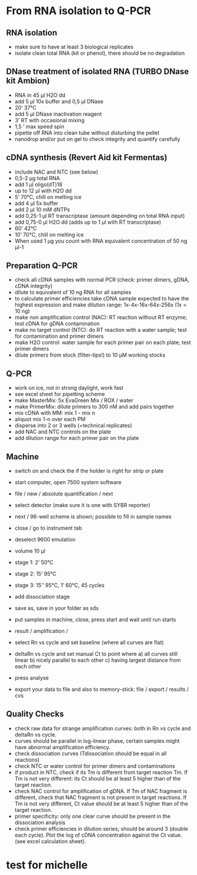 # From RNA isolation to Q-PCR

## RNA isolation
*  make sure to have at least 3 biological replicates 
*  isolate clean total RNA (kit or phenol), there should be no degradation

## DNase treatment of isolated RNA (TURBO DNase kit Ambion)
*  RNA in 45 µl H2O dd 
*  add 5 µl 10x buffer and 0,5 µl DNase
*  20’ 37°C
*  add 5 µl DNase inactivation reagent
*  3’ RT with occasional mixing
*  1,5 ‘ max speed spin
*  pipette off RNA into clean tube without disturbing the pellet
*  nanodrop and/or put on gel to check integrity and quantify carefully

## cDNA synthesis (Revert Aid kit Fermentas)
*  include NAC and NTC (see below)
*  0,5-2 µg total RNA
*  add 1 µl oligo(dT)18
*  up to 12 µl with H2O dd
*  5’ 70°C, chill on melting ice
*  add 4 µl 5x buffer
*  add 2 µl 10 mM dNTPs
*  add 0,25-1 µl RT transcriptase (amount depending on total RNA input)
*  add 0,75-0 µl H2O dd (adds up to 1 µl with RT transcriptase)
*  60’ 42°C
*  10’ 70°C, chill on melting ice
*  When used 1 µg you count with RNA equivalent concentration of 50 ng µl-1 

## Preparation Q-PCR
*  check all cDNA samples with normal PCR (check: primer dimers, gDNA, cDNA integrity)
*  dilute to equivalent of 10 ng RNA for all samples
*  to calculate primer efficiencies take cDNA sample expected to have the highest expression and make dilution range: 1x-4x-16x-64x-256x (1x = 10 ng)
*  make non amplification control (NAC): RT reaction without RT enzyme; test cDNA for gDNA contamination
*  make no target control (NTC): do RT reaction with a water sample; test for contamination and primer dimers
*  make H2O control: water sample for each primer pair on each plate; test primer dimers 
*  dilute primers from stock (filter-tips!) to 10 µM working stocks

## Q-PCR
*  work on ice, not in strong daylight, work fast
*  see excel sheet for pipetting scheme
*  make MasterMix: 	5x EvaGreen Mix / ROX / water
*  make PrimerMix: 	dilute primers to 300 nM and add pairs together
*  mix cDNA with MM: mix 1 - mix n
*  aliquot mix 1-n over each PM
*  disperse into 2 or 3 wells (=technical replicates)
*  add NAC and NTC controls on the plate
*  add dilution range for each primer pair on the plate

## Machine
*  switch on and check the if the holder is right for strip or plate
*  start computer,  open 7500 system software
*  file / new / absolute quantification / next
*  select detector (make sure it is one with SYBR reporter)
*  next / 96-well scheme is shown; possible to fill in sample names
*  close / go to instrument tab
*  deselect 9600 emulation
*  volume 10 µl
*  stage 1: 2’ 50°C
*  stage 2: 15’ 95°C
*  stage 3: 15’’ 95°C, 1’ 60°C, 45 cycles
*  add dissociation stage
*  save as, save in your folder as sds
*  put samples in machine, close, press start and wait until run starts

*  result / amplification / 
*  select Rn vs cycle and set baseline (where all curves are flat)
*  deltaRn vs cycle and set manual Ct to point where a) all curves still linear b) nicely parallel to each other c) having largest distance from each other
*  press analyse
*  export your data to file and also to memory-stick: file / export / results / cvs

## Quality Checks
*  check raw data for strange amplification curves: both in Rn vs cycle and deltaRn vs cycle. 
*  curves should be parallel in log-linear phase, certain samples might have abnormal amplification efficiency.
*  check dissociation curves (Tdissociation should be equal in all reactions)
*  check NTC or water control for primer dimers and contaminations
*  if product in NTC, check if its Tm is different from target reaction Tm. If Tm is not very different: its Ct should be at least 5 higher than of the target reaction.
*  check NAC control for amplification of gDNA. If Tm of NAC fragment is different, check that NAC fragment is not present in target reactions. If Tm is not very different, Ct value should be at least 5 higher than of the target reaction.
*  primer specificity: only one clear curve should be present in the dissociation analysis
*  check primer efficiencies in dilution series; should be around 3 (double each cycle). Plot the log of cDNA concentration against the Ct value. (see excel calculation sheet).

# test for michelle
